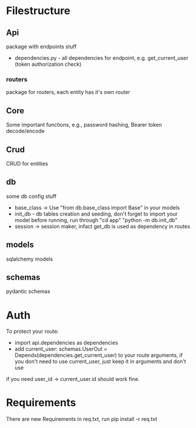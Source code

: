 # Filestructure
## Api 
package with endpoints stuff
* dependencies.py - all dependencies for endpoint, e.g. get_current_user (token authorization check)
### routers 
package for routers, each entity has it's own router

## Core
Some important functions, e.g., password hashing, Bearer token decode/encode

## Crud
CRUD for entities

## db
 some db config stuff
 * base_class -> Use "from db.base_class import Base" in your models
 * init_db - db tables creation and seeding, don't forget to import your model before running, run through 
"cd app"
"python -m db.init_db"
 * session -> session maker, infact get_db is used as dependency in routes

## models 
sqlalchemy models

## schemas 
pydantic schemas

# Auth 

To protect your route:
* import api.dependencies as dependencies
* add current_user: schemas.UserOut = Depends(dependencies.get_current_user) to your route arguments, if you don't need to use current_user, just keep it in arguments and don't use

if you need user_id -> current_user.id should work fine.

# Requirements

There are new Requirements in req.txt, run 
pip install -r req.txt 

